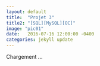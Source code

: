 ```yaml
---
layout: default
title:  "Projet 3"
title2: "[SQL][MySQL][OC]"
image: "pic01"
date:   2016-07-16 12:00:00 -0400
categories: jekyll update
---
```

Chargement ...